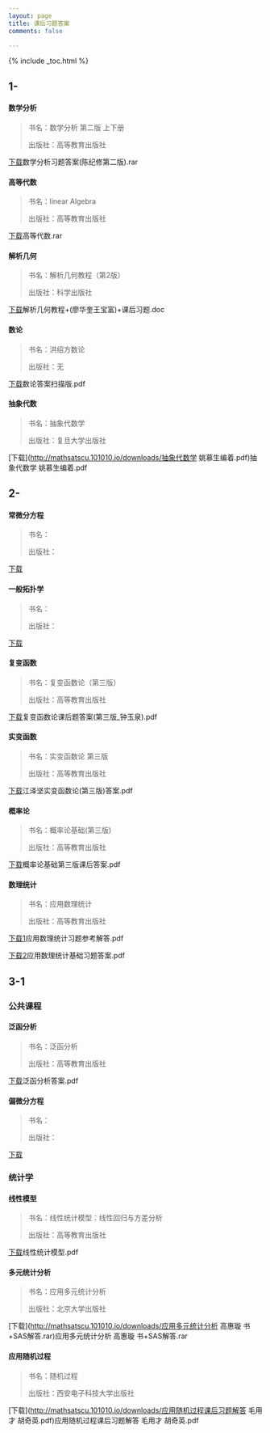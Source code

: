 ```yaml
---
layout: page
title: 课后习题答案
comments: false

---
```


{% include _toc.html %}

## 1-

#### 数学分析

> 书名：数学分析 第二版 上下册
> 
> 出版社：高等教育出版社
  
[下载](http://mathsatscu.101010.io/downloads/数学分析习题答案(陈纪修第二版).rar)数学分析习题答案(陈纪修第二版).rar

#### 高等代数

> 书名：linear Algebra
> 
> 出版社：高等教育出版社
  
[下载](http://mathsatscu.101010.io/downloads/高等代数.rar)高等代数.rar

#### 解析几何

> 书名：解析几何教程（第2版）
> 
> 出版社：科学出版社
  
[下载](http://mathsatscu.101010.io/downloads/解析几何教程+(廖华奎王宝富)+课后习题.doc)解析几何教程+(廖华奎王宝富)+课后习题.doc

#### 数论

> 书名：洪绍方数论
> 
> 出版社：无
  
[下载](http://mathsatscu.101010.io/downloads/数论答案扫描版.pdf)数论答案扫描版.pdf

#### 抽象代数

> 书名：抽象代数学
> 
> 出版社：复旦大学出版社
  
[下载](http://mathsatscu.101010.io/downloads/抽象代数学 姚慕生编着.pdf)抽象代数学 姚慕生编着.pdf

## 2-

#### 常微分方程

> 书名：
> 
> 出版社：
  
[下载](http://101010.io/downloads/)

#### 一般拓扑学

> 书名：
> 
> 出版社：
  
[下载](http://101010.io/downloads/)

#### 复变函数

> 书名：复变函数论（第三版）
> 
> 出版社：高等教育出版社
  
[下载](http://mathsatscu.101010.io/downloads/复变函数论课后题答案(第三版_钟玉泉).pdf)复变函数论课后题答案(第三版_钟玉泉).pdf
 

#### 实变函数

> 书名：实变函数论 第三版
> 
> 出版社：高等教育出版社
  
[下载](http://mathsatscu.101010.io/downloads/江泽坚实变函数论(第三版)答案.pdf)江泽坚实变函数论(第三版)答案.pdf

#### 概率论

> 书名：概率论基础(第三版) 
> 
> 出版社：高等教育出版社
  
[下载](http://mathsatscu.101010.io/downloads/概率论基础第三版课后答案.pdf)概率论基础第三版课后答案.pdf

#### 数理统计

> 书名：应用数理统计
> 
> 出版社：高等教育出版社

  
[下载1](http://mathsatscu.101010.io/downloads/应用数理统计习题参考解答.pdf)应用数理统计习题参考解答.pdf


[下载2](http://mathsatscu.101010.io/downloads/应用数理统计基础习题答案.pdf)应用数理统计基础习题答案.pdf

## 3-1

### 公共课程

#### 泛函分析

> 书名：泛函分析
> 
> 出版社：高等教育出版社
  
[下载](http://mathsatscu.101010.io/downloads/泛函分析答案.pdf)泛函分析答案.pdf

#### 偏微分方程

> 书名：
> 
> 出版社：
  
[下载](http://101010.io/downloads/)

### 统计学

#### 线性模型

> 书名：线性统计模型：线性回归与方差分析
> 
> 出版社：高等教育出版社
  
[下载](http://mathsatscu.101010.io/downloads/线性统计模型.pdf)线性统计模型.pdf
 
#### 多元统计分析

> 书名：应用多元统计分析
> 
> 出版社：北京大学出版社
  
[下载](http://mathsatscu.101010.io/downloads/应用多元统计分析 高惠璇 书+SAS解答.rar)应用多元统计分析 高惠璇 书+SAS解答.rar

#### 应用随机过程

> 书名：随机过程
> 
> 出版社：西安电子科技大学出版社
  
[下载](http://mathsatscu.101010.io/downloads/应用随机过程课后习题解答 毛用才 胡奇英.pdf)应用随机过程课后习题解答 毛用才 胡奇英.pdf
 
 
